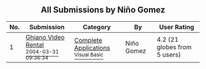﻿<div align="center">

## All Submissions by Niño Gomez

</div>

No.  | Submission | Category | By   | User Rating
---- | ---------- | -------- | ---- | -----------
1 | [Ghiano Video Rental<br /><sup>2004-03-31 09:36:34</sup>](https://github.com/Planet-Source-Code/ni-o-gomez-ghiano-video-rental__1-53901) | [Complete Applications<br /><sup>Visual Basic</sup>](../ByCategory/complete-applications__1-27.md) | Niño Gomez | 4.2 (21 globes from 5 users)
